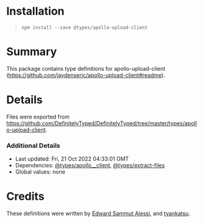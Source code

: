 # Installation
> `npm install --save @types/apollo-upload-client`

# Summary
This package contains type definitions for apollo-upload-client (https://github.com/jaydenseric/apollo-upload-client#readme).

# Details
Files were exported from https://github.com/DefinitelyTyped/DefinitelyTyped/tree/master/types/apollo-upload-client.

### Additional Details
 * Last updated: Fri, 21 Oct 2022 04:33:01 GMT
 * Dependencies: [@types/apollo__client](https://npmjs.com/package/@types/apollo__client), [@types/extract-files](https://npmjs.com/package/@types/extract-files)
 * Global values: none

# Credits
These definitions were written by [Edward Sammut Alessi](https://github.com/Slessi), and [tyankatsu](https://github.com/tyankatsu0105).
